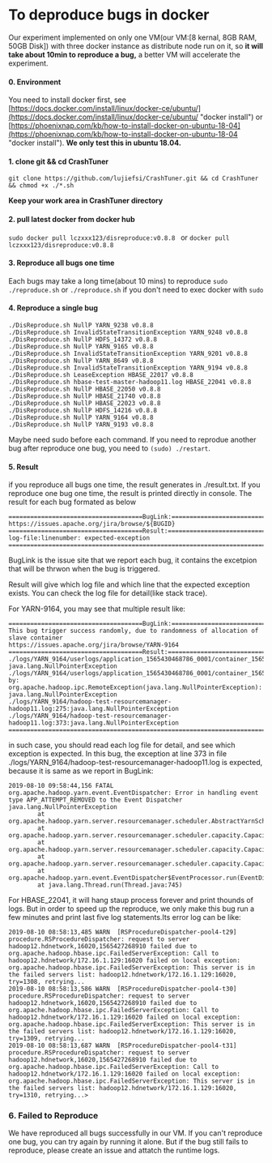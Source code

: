 # To deproduce bugs in docker

Our experiment implemented on only one VM(our VM:[8 kernal, 8GB RAM, 50GB Disk]) with three docker instance as distribute node run on it, so **it will take about 10min to reproduce a bug,** a better VM will accelerate the experiment.
#### 0. Environment
You need to install docker first, see [https://docs.docker.com/install/linux/docker-ce/ubuntu/](https://docs.docker.com/install/linux/docker-ce/ubuntu/ "docker install") or [https://phoenixnap.com/kb/how-to-install-docker-on-ubuntu-18-04](https://phoenixnap.com/kb/how-to-install-docker-on-ubuntu-18-04 "docker install").
**We only test this in ubuntu 18.04.**

#### 1. clone git && cd CrashTuner
`git clone https://github.com/lujiefsi/CrashTuner.git && cd CrashTuner && chmod +x ./*.sh`

**Keep your work area in CrashTuner directory**
#### 2. pull latest docker from docker hub
`sudo docker pull lczxxx123/disreproduce:v0.8.8 ` or `docker pull lczxxx123/disreproduce:v0.8.8`
#### 3. Reproduce all bugs one time
Each bugs may take a long time(about 10 mins) to reproduce
`sudo ./reproduce.sh` 
or `./reproduce.sh` if you don&apos;t need to exec docker with `sudo`
#### 4. Reproduce a single bug

	./DisReproduce.sh NullP YARN_9238 v0.8.8
	./DisReproduce.sh InvalidStateTransitionException YARN_9248 v0.8.8
	./DisReproduce.sh NullP HDFS_14372 v0.8.8
	./DisReproduce.sh NullP YARN_9165 v0.8.8
	./DisReproduce.sh InvalidStateTransitionException YARN_9201 v0.8.8
	./DisReproduce.sh NullP YARN_8649 v0.8.8
	./DisReproduce.sh InvalidStateTransitionException YARN_9194 v0.8.8
	./DisReproduce.sh LeaseException HBASE_22017 v0.8.8
	./DisReproduce.sh hbase-test-master-hadoop11.log HBASE_22041 v0.8.8
	./DisReproduce.sh NullP HBASE_22050 v0.8.8
	./DisReproduce.sh NullP HBASE_21740 v0.8.8
	./DisReproduce.sh NullP HBASE_22023 v0.8.8
	./DisReproduce.sh NullP HDFS_14216 v0.8.8
	./DisReproduce.sh NullP YARN_9164 v0.8.8
	./DisReproduce.sh NullP YARN_9193 v0.8.8	
Maybe need sudo before each command.
If you need to reprodue another bug after reproduce one bug, you need to `(sudo) ./restart`.
	
#### 5. Result
if you reproduce all bugs one time, the result generates in ./result.txt.
If you reproduce one bug one time, the result is printed directly in console.
The result for each bug formated as below

    =====================================BugLink:==========================================
    https://issues.apache.org/jira/browse/${BUGID}
    =====================================Result:===========================================
    log-file:linenumber: expected-exception
    =======================================================================================
	

BugLink is the issue  site that we report each bug, it contains the excetpion that will be thrwon when the bug is triggered.

Result will give  which log file and which line that the expected exception exists. You can check the log file for detail(like stack trace).

For YARN-9164, you may see that multiple  result like:
```
=====================================BugLink:==========================================
This bug trigger success randomly, due to randomness of allocation of slave container
https://issues.apache.org/jira/browse/YARN-9164
=====================================Result:==========================================
./logs/YARN_9164/userlogs/application_1565430468786_0001/container_1565430468786_0001_01_000001/syslog:108:java.lang.NullPointerException: java.lang.NullPointerException
./logs/YARN_9164/userlogs/application_1565430468786_0001/container_1565430468786_0001_01_000001/syslog:150:Caused by: org.apache.hadoop.ipc.RemoteException(java.lang.NullPointerException): java.lang.NullPointerException
./logs/YARN_9164/hadoop-test-resourcemanager-hadoop11.log:275:java.lang.NullPointerException
./logs/YARN_9164/hadoop-test-resourcemanager-hadoop11.log:373:java.lang.NullPointerException
======================================================================================
```
in such case, you should read each log file for detail, and see which exception is expected. In this bug, the exception at line 373 in file ./logs/YARN_9164/hadoop-test-resourcemanager-hadoop11.log is expected,  because it is same as we report in BugLink:
```
2019-08-10 09:58:44,156 FATAL org.apache.hadoop.yarn.event.EventDispatcher: Error in handling event type APP_ATTEMPT_REMOVED to the Event Dispatcher
java.lang.NullPointerException
        at org.apache.hadoop.yarn.server.resourcemanager.scheduler.AbstractYarnScheduler.completedContainer(AbstractYarnScheduler.java:696)
        at org.apache.hadoop.yarn.server.resourcemanager.scheduler.capacity.CapacityScheduler.doneApplicationAttempt(CapacityScheduler.java:1123)
        at org.apache.hadoop.yarn.server.resourcemanager.scheduler.capacity.CapacityScheduler.handle(CapacityScheduler.java:1827)
        at org.apache.hadoop.yarn.server.resourcemanager.scheduler.capacity.CapacityScheduler.handle(CapacityScheduler.java:171)
        at org.apache.hadoop.yarn.event.EventDispatcher$EventProcessor.run(EventDispatcher.java:66)
        at java.lang.Thread.run(Thread.java:745)
```


For HBASE_22041, it will hang staup process forever and print thounds of logs. But in order to speed up the reproduce, we only make this bug run a few minutes and print last five log statements.Its error log can be like:
```
2019-08-10 08:58:13,485 WARN  [RSProcedureDispatcher-pool4-t29] procedure.RSProcedureDispatcher: request to server hadoop12.hdnetwork,16020,1565427268910 failed due to org.apache.hadoop.hbase.ipc.FailedServerException: Call to hadoop12.hdnetwork/172.16.1.129:16020 failed on local exception: org.apache.hadoop.hbase.ipc.FailedServerException: This server is in the failed servers list: hadoop12.hdnetwork/172.16.1.129:16020, try=1308, retrying...
2019-08-10 08:58:13,586 WARN  [RSProcedureDispatcher-pool4-t30] procedure.RSProcedureDispatcher: request to server hadoop12.hdnetwork,16020,1565427268910 failed due to org.apache.hadoop.hbase.ipc.FailedServerException: Call to hadoop12.hdnetwork/172.16.1.129:16020 failed on local exception: org.apache.hadoop.hbase.ipc.FailedServerException: This server is in the failed servers list: hadoop12.hdnetwork/172.16.1.129:16020, try=1309, retrying...
2019-08-10 08:58:13,687 WARN  [RSProcedureDispatcher-pool4-t31] procedure.RSProcedureDispatcher: request to server hadoop12.hdnetwork,16020,1565427268910 failed due to org.apache.hadoop.hbase.ipc.FailedServerException: Call to hadoop12.hdnetwork/172.16.1.129:16020 failed on local exception: org.apache.hadoop.hbase.ipc.FailedServerException: This server is in the failed servers list: hadoop12.hdnetwork/172.16.1.129:16020, try=1310, retrying...>
```

### 6. Failed to Reproduce
We have reproduced all bugs successfully in our VM. If you can't reproduce one bug, you can try again by running it alone. But if the bug still fails to reproduce, please create an issue and attatch the runtime logs. 
